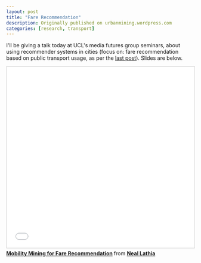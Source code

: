 ```yaml
---
layout: post
title: "Fare Recommendation"
description: Originally published on urbanmining.wordpress.com
categories: [research, transport]
---
```


I'll be giving a talk today at UCL's media futures group seminars, about using recommender systems in cities (focus on: fare recommendation based on public transport usage, as per the <a href="http://urbanmining.wordpress.com/2011/05/02/addressing-overspending-on-public-transport-using-recommendations/">last post</a>). Slides are below.

<iframe src="//www.slideshare.net/slideshow/embed_code/key/DrBXswoeY5OBOD" width="595" height="485" frameborder="0" marginwidth="0" marginheight="0" scrolling="no" style="border:1px solid #CCC; border-width:1px; margin-bottom:5px; max-width: 100%;" allowfullscreen> </iframe> <div style="margin-bottom:5px"> <strong> <a href="//www.slideshare.net/neal.lathia/mobility-mining-for-fare-recommendation" title="Mobility Mining for Fare Recommendation" target="_blank">Mobility Mining for Fare Recommendation</a> </strong> from <strong><a href="https://www.slideshare.net/neal.lathia" target="_blank">Neal Lathia</a></strong> </div>

